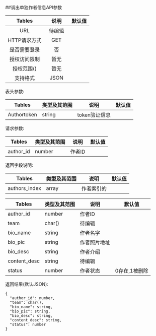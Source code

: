 ##调出单独作者信息API参数

| Tables |  说明 |  默认值|
| :-------------:| :-----:|:-----:|
| URL | 待编辑　||
| HTTP请求方式 | GET |  |
| 是否需要登录 | 否 |  |
| 授权访问限制 | 暂无 |  |
| 授权范围() | 暂无 | |
| 支持格式 | JSON | |


表头参数:

| Tables | 类型及其范围 | 说明 |  默认值|
| -------------|-------------| -----|-----|
| Authortoken | string | token验证信息 ||

请求参数:

| Tables | 类型及其范围 | 说明 |  默认值|
| ------------- |-------------| -----|-----|
|author_id|number|作者ID||

返回字段说明:

| Tables | 类型及其范围 | 说明 |  默认值|
| ------------- |-------------|-----|-----|
| authors_index |    array    |   作者索引的  ||


| Tables | 类型及其范围 | 说明 |  默认值|
| ------------- |-------------|-----|-----|
|author_id|number|作者ID||
| team | char() | 待编辑 ||
| bio_name | string | 作者名字 ||
| bio_pic | string | 作者照片地址 ||
| bio_desc | string | 作者介绍 ||
|content_desc | string | 待编辑||
|status|number|作者状态|0存在,1被删除|
返回结果(默认JSON):
```
{
  "author_id": number,
  "team": char(),
  "bio_name": string,
  "bio_pic": string,
  "bio_desc": string,
  "content_desc": string,
  "status": number
}
```

